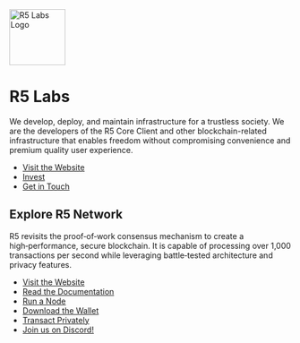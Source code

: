 <picture>
  <source media="(prefers-color-scheme: dark)" srcset="https://raw.githubusercontent.com/r5-labs/.github/main/assets/r5-labs-logo-white.png">
  <source media="(prefers-color-scheme: light)" srcset="https://raw.githubusercontent.com/r5-labs/.github/main/assets/r5-labs-logo-black.png">
  <img alt="R5 Labs Logo" src="ttps://raw.githubusercontent.com/r5-labs/.github/main/assets/r5-labs-logo-white.png" height="100">
</picture>

# R5 Labs

We develop, deploy, and maintain infrastructure for a trustless society. We are the developers of the R5 Core Client and other blockchain-related infrastructure that enables freedom without compromising convenience and premium quality user experience.

* [Visit the Website](https://r5labs.org)
* [Invest](https://r5labs.org/invest)
* [Get in Touch](mailto:contact@r5labs.org)

## Explore R5 Network

R5 revisits the proof‑of‑work consensus mechanism to create a high‑performance, secure blockchain. It is capable of processing over 1,000 transactions per second while leveraging battle‑tested architecture and privacy features.

* [Visit the Website](https://r5.network)
* [Read the Documentation](https://docs.r5.network)
* [Run a Node](https://github.com/r5-labs/r5-core/releases/latest)
* [Download the Wallet](https://github.com/r5-labs/r5-wallet/releases/latest)
* [Transact Privately](https://zknet.r5.network)
* [Join us on Discord!](https://discord.gg/yQ7JDsAf5J)

